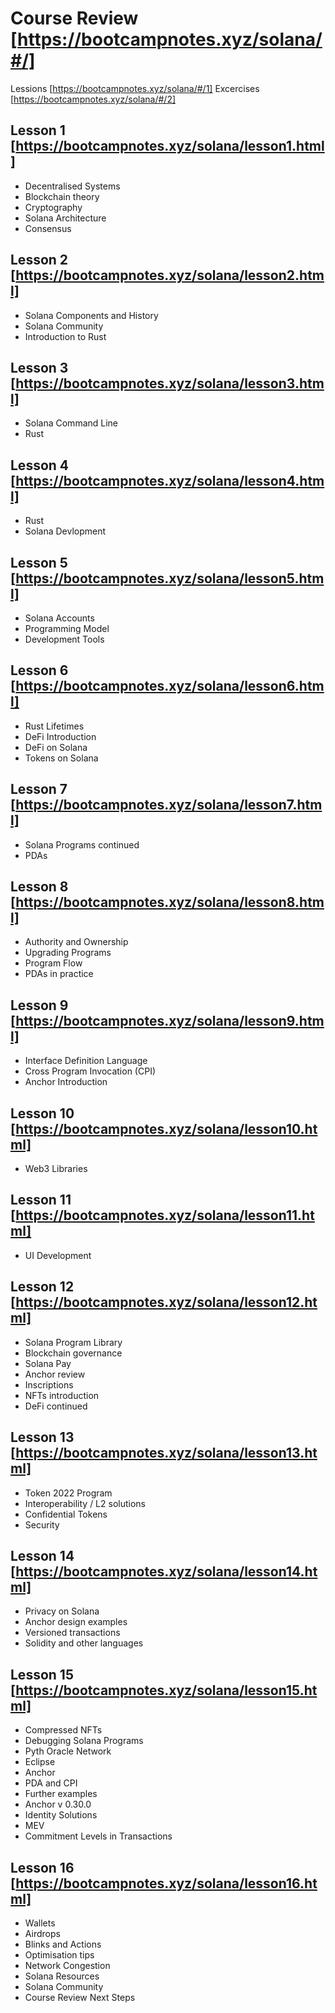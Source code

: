 # Course Review [https://bootcampnotes.xyz/solana/#/]

Lessions [https://bootcampnotes.xyz/solana/#/1]
Excercises [https://bootcampnotes.xyz/solana/#/2]

## Lesson 1 [https://bootcampnotes.xyz/solana/lesson1.html]
 - Decentralised Systems
 - Blockchain theory
 - Cryptography
 - Solana Architecture
 - Consensus
## Lesson 2 [https://bootcampnotes.xyz/solana/lesson2.html]
 - Solana Components and History
 - Solana Community
 - Introduction to Rust
## Lesson 3 [https://bootcampnotes.xyz/solana/lesson3.html]
 - Solana Command Line
 - Rust
## Lesson 4 [https://bootcampnotes.xyz/solana/lesson4.html]
 - Rust
 - Solana Devlopment
## Lesson 5 [https://bootcampnotes.xyz/solana/lesson5.html]
 - Solana Accounts
 - Programming Model
 - Development Tools
## Lesson 6 [https://bootcampnotes.xyz/solana/lesson6.html]
 - Rust Lifetimes
 - DeFi Introduction
 - DeFi on Solana
 - Tokens on Solana
## Lesson 7 [https://bootcampnotes.xyz/solana/lesson7.html]
 - Solana Programs continued
 - PDAs
## Lesson 8 [https://bootcampnotes.xyz/solana/lesson8.html]
 - Authority and Ownership
 - Upgrading Programs
 - Program Flow
 - PDAs in practice
## Lesson 9 [https://bootcampnotes.xyz/solana/lesson9.html]
 - Interface Definition Language
 - Cross Program Invocation (CPI)
 - Anchor Introduction
## Lesson 10 [https://bootcampnotes.xyz/solana/lesson10.html]
 - Web3 Libraries
## Lesson 11 [https://bootcampnotes.xyz/solana/lesson11.html]
 - UI Development
## Lesson 12 [https://bootcampnotes.xyz/solana/lesson12.html]
 - Solana Program Library
 - Blockchain governance
 - Solana Pay
 - Anchor review
 - Inscriptions
 - NFTs introduction
 - DeFi continued
## Lesson 13 [https://bootcampnotes.xyz/solana/lesson13.html]
 - Token 2022 Program
 - Interoperability / L2 solutions
 - Confidential Tokens
 - Security
## Lesson 14 [https://bootcampnotes.xyz/solana/lesson14.html]
 - Privacy on Solana
 - Anchor design examples
 - Versioned transactions
 - Solidity and other languages
## Lesson 15 [https://bootcampnotes.xyz/solana/lesson15.html]
 - Compressed NFTs
 - Debugging Solana Programs
 - Pyth Oracle Network
 - Eclipse
 - Anchor
 - PDA and CPI
 - Further examples
 - Anchor v 0.30.0
 - Identity Solutions
 - MEV
 - Commitment Levels in Transactions
## Lesson 16 [https://bootcampnotes.xyz/solana/lesson16.html]
 - Wallets
 - Airdrops
 - Blinks and Actions
 - Optimisation tips
 - Network Congestion
 - Solana Resources
 - Solana Community
 - Course Review
Next Steps
